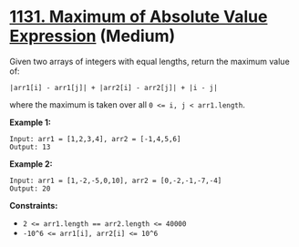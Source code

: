 # [1131. Maximum of Absolute Value Expression][link] (Medium)

[link]: https://leetcode.com/problems/maximum-of-absolute-value-expression/

Given two arrays of integers with equal lengths, return the maximum value of:

`|arr1[i] - arr1[j]| + |arr2[i] - arr2[j]| + |i - j|`

where the maximum is taken over all `0 <= i, j < arr1.length`.

**Example 1:**

```
Input: arr1 = [1,2,3,4], arr2 = [-1,4,5,6]
Output: 13
```

**Example 2:**

```
Input: arr1 = [1,-2,-5,0,10], arr2 = [0,-2,-1,-7,-4]
Output: 20
```

**Constraints:**

- `2 <= arr1.length == arr2.length <= 40000`
- `-10^6 <= arr1[i], arr2[i] <= 10^6`
